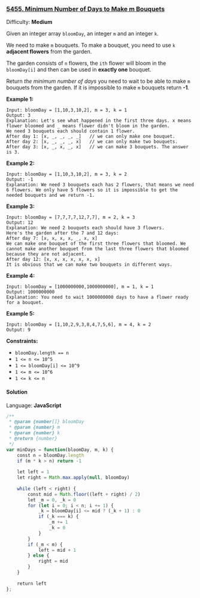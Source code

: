 ### [5455\. Minimum Number of Days to Make m Bouquets](https://leetcode.com/problems/minimum-number-of-days-to-make-m-bouquets/)

Difficulty: **Medium**


Given an integer array `bloomDay`, an integer `m` and an integer `k`.

We need to make `m` bouquets. To make a bouquet, you need to use `k` **adjacent flowers** from the garden.

The garden consists of `n` flowers, the `ith` flower will bloom in the `bloomDay[i]` and then can be used in **exactly one** bouquet.

Return _the minimum number of days_ you need to wait to be able to make `m` bouquets from the garden. If it is impossible to make `m` bouquets return **-1**.

**Example 1:**

```
Input: bloomDay = [1,10,3,10,2], m = 3, k = 1
Output: 3
Explanation: Let's see what happened in the first three days. x means flower bloomed and _ means flower didn't bloom in the garden.
We need 3 bouquets each should contain 1 flower.
After day 1: [x, _, _, _, _]   // we can only make one bouquet.
After day 2: [x, _, _, _, x]   // we can only make two bouquets.
After day 3: [x, _, x, _, x]   // we can make 3 bouquets. The answer is 3.
```

**Example 2:**

```
Input: bloomDay = [1,10,3,10,2], m = 3, k = 2
Output: -1
Explanation: We need 3 bouquets each has 2 flowers, that means we need 6 flowers. We only have 5 flowers so it is impossible to get the needed bouquets and we return -1.
```

**Example 3:**

```
Input: bloomDay = [7,7,7,7,12,7,7], m = 2, k = 3
Output: 12
Explanation: We need 2 bouquets each should have 3 flowers.
Here's the garden after the 7 and 12 days:
After day 7: [x, x, x, x, _, x, x]
We can make one bouquet of the first three flowers that bloomed. We cannot make another bouquet from the last three flowers that bloomed because they are not adjacent.
After day 12: [x, x, x, x, x, x, x]
It is obvious that we can make two bouquets in different ways.
```

**Example 4:**

```
Input: bloomDay = [1000000000,1000000000], m = 1, k = 1
Output: 1000000000
Explanation: You need to wait 1000000000 days to have a flower ready for a bouquet.
```

**Example 5:**

```
Input: bloomDay = [1,10,2,9,3,8,4,7,5,6], m = 4, k = 2
Output: 9
```

**Constraints:**

*   `bloomDay.length == n`
*   `1 <= n <= 10^5`
*   `1 <= bloomDay[i] <= 10^9`
*   `1 <= m <= 10^6`
*   `1 <= k <= n`


#### Solution

Language: **JavaScript**

```javascript
/**
 * @param {number[]} bloomDay
 * @param {number} m
 * @param {number} k
 * @return {number}
 */
var minDays = function(bloomDay, m, k) {
    const n = bloomDay.length
    if (m * k > n) return -1
    
    let left = 1
    let right = Math.max.apply(null, bloomDay)
    
    while (left < right) {
        const mid = Math.floor((left + right) / 2)
        let _m = 0, _k = 0
        for (let i = 0; i < n; i += 1) {
            _k = bloomDay[i] <= mid ? (_k + 1) : 0
            if (_k === k) {
                _m += 1
                _k = 0
            }
        }
        if (_m < m) {
            left = mid + 1
        } else {
            right = mid
        }
    }
    
    return left
};
```